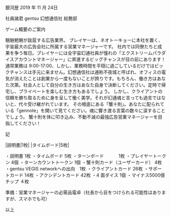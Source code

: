 銀河歴 2019 年 11 月 24日

社員諸君
gentsu
幻想通信社 総務部

ゲーム概要のご案内


魑魅魍魎が跋扈する広告業界。
プレイヤーは、ネオトーキョーに本社を置く、宇宙最大の広告会社に所属する営業マネージャーです。
社内では同僚たちと成果を争う毎日。プレイヤーには全宇宙幻通社員が憧れの「エクストリームパラダイスアカウントマネージャー」に昇進するビッグチャンスが目の前にあります！
通常業務は 9:00-17:00、しかし、業務時間を平穏に過ごしているだけではビックチャンスは手元に来ません。幻想通信社は通称不夜城と呼ばれ、オフィスの電気が消えたことは創業から一度もないことが誇りです。もちろん、働き方はあなた次第。社会人として自分の生き方はあなた自身で決断してください。定時で帰宅し、プライベートを楽しむ生き方もあるでしょう。
しかし、クライアントの信頼を勝ち取るために身を呈して働く美学。それが幻通魂と言っても過言ではないと、代々受け継がれています。
その根底にある「蟹十則」。あなたに配られている「gennote」を開いて見てください。魂に響き渡る言葉の数々に涙することでしょう。
蟹十則を体に叩き込み、不動不滅の最強広告営業マネージャーを目指してください！


記

|説明書|1枚|
|タイムボード|5枚|

・説明書                       1枚
・タイムボード                   5枚
・ターンボード　　              　1枚
・プレイヤートークン	             4個
・ターンカウントトークン             1個
・蟹十則カード（ユーザーカード）       4枚
・gentsu VEGIS networkへの出向　1枚
・クライアントカード	              26枚
・サポートカード	                14枚
・アクシデントカード	              42枚
・4 面ダイス	                   1個
・マイナス5000億チップ	            ４枚

準備：営業マネージャーの必需品電卓（社長から目をつけられる可能性はありますが、スマホでも可）


以上
